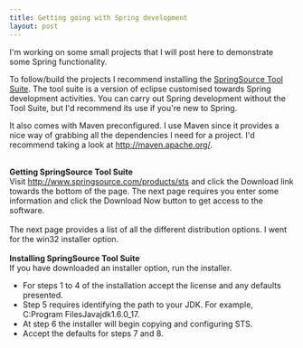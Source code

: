 ```yaml
---
title: Getting going with Spring development
layout: post
---
```

I'm working on some small projects that I will post here to demonstrate some Spring functionality.  
  
To follow/build the projects I recommend installing the [SpringSource Tool Suite][1]. The tool suite is a version of eclipse customised towards Spring development activities. You can carry out Spring development without the Tool Suite, but I'd recommend its use if you're new to Spring.  
  
It also comes with Maven preconfigured. I use Maven since it provides a nice way of grabbing all the dependencies I need for a project. I'd recommend taking a look at <http://maven.apache.org/>.  
<div>
  <br />
</div>

<div>
  <b>Getting SpringSource Tool Suite</b>
</div>

<div>
  Visit <a href="http://www.springsource.com/products/sts">http://www.springsource.com/products/sts</a> and click the Download link towards the bottom of the page. The next page requires you enter some information and click the Download Now button to get access to the software.
</div>

<div>
  <br />
</div>

<div>
  The next page provides a list of all the different distribution options. I went for the win32 installer option.
</div>

<div>
  <br />
</div>

<div>
  <b>Installing SpringSource Tool Suite</b>
</div>

<div>
  If you have downloaded an installer option, run the installer.
</div>

<div>
  <ul>
    <li>
      For steps 1 to 4 of the installation accept the license and any defaults presented.
    </li>
    <li>
      Step 5 requires identifying the path to your JDK. For example, C:Program FilesJavajdk1.6.0_17.
    </li>
    <li>
      At step 6 the installer will begin copying and configuring STS.
    </li>
    <li>
      Accept the defaults for steps 7 and 8.
    </li>
  </ul>
</div>

 [1]: http://springsource.com/products/sts